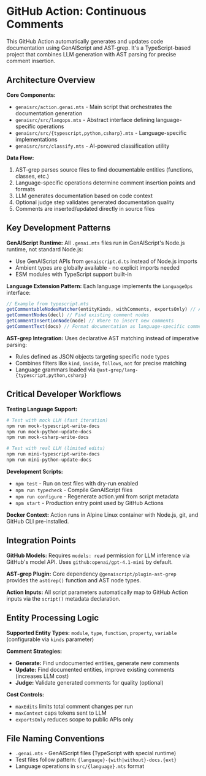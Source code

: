 # GitHub Action: Continuous Comments

This GitHub Action automatically generates and updates code documentation using GenAIScript and AST-grep. It's a TypeScript-based project that combines LLM generation with AST parsing for precise comment insertion.

## Architecture Overview

**Core Components:**
- `genaisrc/action.genai.mts` - Main script that orchestrates the documentation generation
- `genaisrc/src/langops.mts` - Abstract interface defining language-specific operations  
- `genaisrc/src/{typescript,python,csharp}.mts` - Language-specific implementations
- `genaisrc/src/classify.mts` - AI-powered classification utility

**Data Flow:**
1. AST-grep parses source files to find documentable entities (functions, classes, etc.)
2. Language-specific operations determine comment insertion points and formats
3. LLM generates documentation based on code context
4. Optional judge step validates generated documentation quality
5. Comments are inserted/updated directly in source files

## Key Development Patterns

**GenAIScript Runtime:** All `.genai.mts` files run in GenAIScript's Node.js runtime, not standard Node.js:
- Use GenAIScript APIs from `genaiscript.d.ts` instead of Node.js imports
- Ambient types are globally available - no explicit imports needed
- ESM modules with TypeScript support built-in

**Language Extension Pattern:** Each language implements the `LanguageOps` interface:
```typescript
// Example from typescript.mts
getCommentableNodesMatcher(entityKinds, withComments, exportsOnly) // AST rules
getCommentNodes(decl) // Find existing comment nodes
getCommentInsertionNode(node) // Where to insert new comments
getCommentText(docs) // Format documentation as language-specific comments
```

**AST-grep Integration:** Uses declarative AST matching instead of imperative parsing:
- Rules defined as JSON objects targeting specific node types
- Combines filters like `kind`, `inside`, `follows`, `not` for precise matching
- Language grammars loaded via `@ast-grep/lang-{typescript,python,csharp}`

## Critical Developer Workflows

**Testing Language Support:**
```bash
# Test with mock LLM (fast iteration)
npm run mock-typescript-write-docs
npm run mock-python-update-docs  
npm run mock-csharp-write-docs

# Test with real LLM (limited edits)
npm run mini-typescript-write-docs
npm run mini-python-update-docs
```

**Development Scripts:**
- `npm test` - Run on test files with dry-run enabled
- `npm run typecheck` - Compile GenAIScript files  
- `npm run configure` - Regenerate action.yml from script metadata
- `npm start` - Production entry point used by GitHub Actions

**Docker Context:** Action runs in Alpine Linux container with Node.js, git, and GitHub CLI pre-installed.

## Integration Points

**GitHub Models:** Requires `models: read` permission for LLM inference via GitHub's model API. Uses `github:openai/gpt-4.1-mini` by default.

**AST-grep Plugin:** Core dependency `@genaiscript/plugin-ast-grep` provides the `astGrep()` function and AST node types.

**Action Inputs:** All script parameters automatically map to GitHub Action inputs via the `script()` metadata declaration.

## Entity Processing Logic

**Supported Entity Types:** `module`, `type`, `function`, `property`, `variable` (configurable via `kinds` parameter)

**Comment Strategies:**
- **Generate:** Find undocumented entities, generate new comments
- **Update:** Find documented entities, improve existing comments (increases LLM cost)
- **Judge:** Validate generated comments for quality (optional)

**Cost Controls:** 
- `maxEdits` limits total comment changes per run
- `maxContext` caps tokens sent to LLM
- `exportsOnly` reduces scope to public APIs only

## File Naming Conventions

- `.genai.mts` - GenAIScript files (TypeScript with special runtime)
- Test files follow pattern: `{language}-{with|without}-docs.{ext}`
- Language operations in `src/{language}.mts` format
